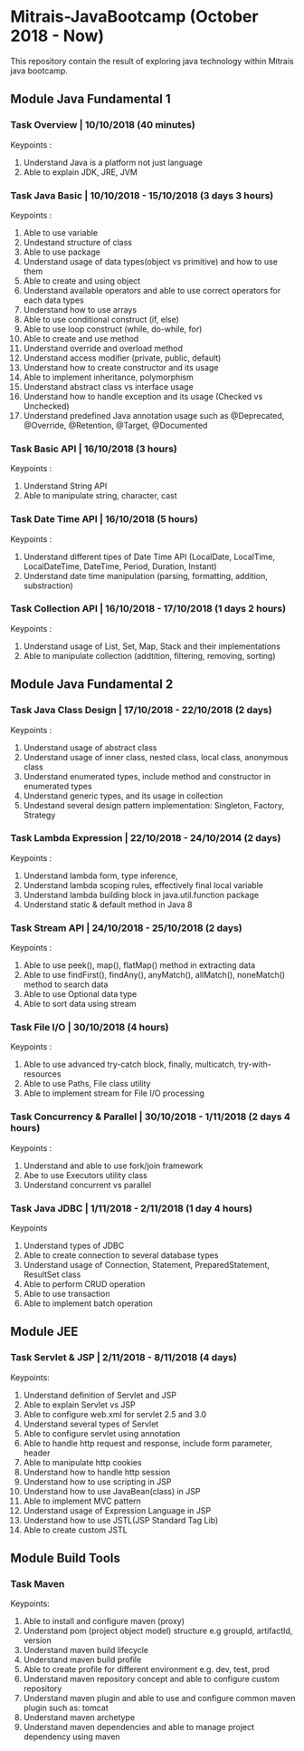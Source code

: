 # Mitrais-JavaBootcamp (October 2018 - Now)
This repository contain the result of exploring java technology within Mitrais java bootcamp.
## Module Java Fundamental 1
### Task Overview | 10/10/2018 (40 minutes)
Keypoints :
1. Understand Java is a platform not just language
2. Able to explain JDK, JRE, JVM
### Task Java Basic | 10/10/2018 - 15/10/2018 (3 days 3 hours)
Keypoints :
1. Able to use variable
2. Undestand structure of class
3. Able to use package
4. Understand usage of data types(object vs primitive) and how to use them
5. Able to create and using object
6. Understand available operators and able to use correct operators for each data types
7. Understand how to use arrays
8. Able to use conditional construct (if, else)
9. Able to use loop construct (while, do-while, for)
10. Able to create and use method
11. Understand override and overload method
12. Understand access modifier (private, public, default)
13. Understand how to create constructor and its usage
14. Able to implement inheritance, polymorphism
15. Understand abstract class vs interface usage
16. Understand how to handle exception and its usage (Checked vs Unchecked)
17. Understand predefined Java annotation usage such as @Deprecated, @Override, @Retention, @Target, @Documented
### Task Basic API | 16/10/2018 (3 hours)
Keypoints :
1. Understand String API
2. Able to manipulate string, character, cast
### Task Date Time API | 16/10/2018 (5 hours)
Keypoints :
1. Understand different tipes of Date Time API (LocalDate, LocalTime, LocalDateTime, DateTime, Period, Duration, Instant)
2. Understand date time manipulation (parsing, formatting, addition, substraction)
### Task Collection API | 16/10/2018 - 17/10/2018 (1 days 2 hours)
Keypoints :
1. Understand usage of List, Set, Map, Stack and their implementations
2. Able to manipulate collection (addtition, filtering, removing, sorting)
## Module Java Fundamental 2
### Task Java Class Design | 17/10/2018 - 22/10/2018 (2 days)
Keypoints :
1. Understand usage of abstract class
2. Understand usage of inner class, nested class, local class, anonymous class
3. Understand enumerated types, include method and constructor in enumerated types
4. Understand generic types, and its usage in collection
5. Undestand several design pattern implementation: Singleton, Factory, Strategy
### Task Lambda Expression | 22/10/2018 - 24/10/2014 (2 days)
Keypoints :
1. Understand lambda form, type inference, 
2. Understand lambda scoping rules, effectively final local variable
3. Understand lambda building block in java.util.function package
4. Understand static & default method in Java 8
### Task Stream API | 24/10/2018 - 25/10/2018 (2 days)
Keypoints :
1. Able to use peek(), map(), flatMap() method in extracting data
2. Able to use findFirst(), findAny(), anyMatch(), allMatch(), noneMatch() method to search data
3. Able to use Optional data type
4. Able to sort data using stream
### Task File I/O | 30/10/2018 (4 hours)
Keypoints :
1. Able to use advanced try-catch block, finally, multicatch, try-with-resources
2. Able to use Paths, File class utility
3. Able to implement stream for File I/O processing
### Task Concurrency & Parallel | 30/10/2018 - 1/11/2018 (2 days 4 hours)
Keypoints :
1. Understand and able to use fork/join framework
2. Abe to use Executors utility class
3. Understand concurrent vs parallel
### Task Java JDBC | 1/11/2018 - 2/11/2018 (1 day 4 hours)
Keypoints
1. Understand types of JDBC
2. Able to create connection to several database types
3. Understand usage of Connection, Statement, PreparedStatement, ResultSet class
4. Able to perform CRUD operation
5. Able to use transaction
6. Able to implement batch operation
## Module JEE
### Task Servlet & JSP | 2/11/2018 - 8/11/2018 (4 days)
Keypoints:
1. Understand definition of Servlet and JSP
2. Able to explain Servlet vs JSP
3. Able to configure web.xml for servlet 2.5 and 3.0
4. Understand several types of Servlet 
5. Able to configure servlet using annotation
6. Able to handle http request and response, include form parameter, header
7. Able to manipulate http cookies
8. Understand how to handle http session
9. Understand how to use scripting in JSP
10. Understand how to use JavaBean(class) in JSP
11. Able to implement MVC pattern
12. Understand usage of Expression Language in JSP
13. Understand how to use JSTL(JSP Standard Tag Lib)
14. Able to create custom JSTL
## Module Build Tools
### Task Maven
Keypoints:
1. Able to install and configure maven (proxy)
2. Understand pom (project object model) structure e.g groupId, artifactId, version
3. Understand maven build lifecycle
4. Understand maven build profile
5. Able to create profile for different environment e.g. dev, test, prod
6. Understand maven repository concept and able to configure custom repository
7. Understand maven plugin and able to use and configure common maven plugin such as: tomcat
8. Understand maven archetype 
9. Understand maven dependencies and able to manage project dependency using maven
